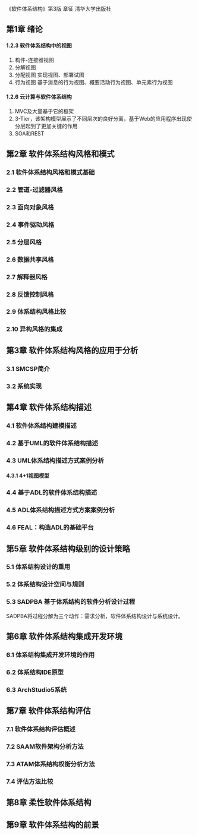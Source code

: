 《软件体系结构》第3版 章征 清华大学出版社

## 第1章 绪论

#### 1.2.3 软件体系结构中的视图
1. 构件-连接器视图
2. 分解视图
3. 分配视图 实现视图、部署试图
4. 行为视图 基于消息的行为视图、概要活动行为视图、单元素行为视图

#### 1.2.6 云计算与软件体系结构
1. MVC及大量基于它的框架
2. 3-Tier，该架构模型展示了不同层次的良好分离，基于Web的应用程序出现使分层起到了更加关键的作用
3. SOA和REST

## 第2章 软件体系结构风格和模式
### 2.1 软件体系结构风格和模式基础
### 2.2 管道-过滤器风格
### 2.3 面向对象风格
### 2.4 事件驱动风格
### 2.5 分层风格
### 2.6 数据共享风格
### 2.7 解释器风格
### 2.8 反馈控制风格
### 2.9 体系结构风格比较
### 2.10 异构风格的集成

## 第3章 软件体系结构风格的应用于分析
### 3.1 SMCSP简介
### 3.2 系统实现

## 第4章 软件体系结构描述
### 4.1 软件体系结构建模描述
### 4.2 基于UML的软件体系结构描述
### 4.3 UML体系结构描述方式案例分析
#### 4.3.1 4+1视图模型
### 4.4 基于ADL的软件体系结构描述
### 4.5 ADL体系结构描述方式方案案例分析
### 4.6 FEAL：构造ADL的基础平台

## 第5章 软件体系结构级别的设计策略
### 5.1 体系结构设计的重用
### 5.2 体系结构设计空间与规则
### 5.3 SADPBA 基于体系结构的软件分析设计过程
SADPBA将过程分解为三个动作：需求分析，软件体系结构设计与系统设计。

## 第6章 软件体系结构集成开发环境
### 6.1 体系结构集成开发环境的作用
### 6.2 体系结构IDE原型
### 6.3 ArchStudio5系统

## 第7章 软件体系结构评估
### 7.1 软件体系结构评估概述
### 7.2 SAAM软件架构分析方法
### 7.3 ATAM体系结构权衡分析方法
### 7.4 评估方法比较

## 第8章 柔性软件体系结构

## 第9章 软件体系结构的前景

